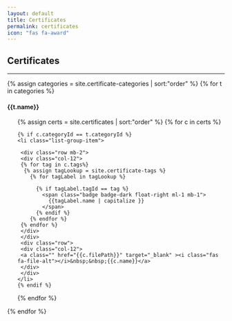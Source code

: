 ```yaml
---
layout: default
title: Certificates
permalink: certificates
icon: "fas fa-award"
---
```

## Certificates
<hr >
<div class="row">

{% assign categories = site.certificate-categories | sort:"order" %}
{% for t in categories %}

<div class="col-md-6">
  <h4>{{t.name}}</h4>


  <ul class="list-group list-group-flush">
  {% assign certs = site.certificates | sort:"order" %}
  {% for c in certs %}

    {% if c.categoryId == t.categoryId %}
    <li class="list-group-item">

     <div class="row mb-2">
     <div class="col-12">
     {% for tag in c.tags%}
      {% assign tagLookup = site.certificate-tags %}
        {% for tagLabel in tagLookup %}

          {% if tagLabel.tagId == tag %}
            <span class="badge badge-dark float-right ml-1 mb-1">
              {{tagLabel.name | capitalize }}
            </span>
          {% endif %}
        {% endfor %}
     {% endfor %}
     </div>
     </div>
     <div class="row">
     <div class="col-12">
     <a class="" href="{{c.filePath}}" target="_blank" ><i class="fas fa-file-alt"></i>&nbsp;&nbsp;{{c.name}}</a>
     </div>
     </div>
    </li>
    {% endif %}
  {% endfor %}
  </ul>
  </div>
{% endfor %}

</div>
